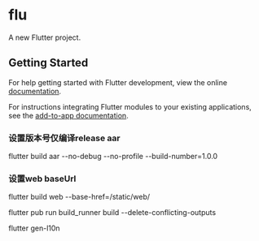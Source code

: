 # flu

A new Flutter project.

## Getting Started

For help getting started with Flutter development, view the online
[documentation](https://flutter.dev/).

For instructions integrating Flutter modules to your existing applications,
see the [add-to-app documentation](https://flutter.dev/docs/development/add-to-app).

### 设置版本号仅编译release aar

flutter build aar --no-debug --no-profile --build-number=1.0.0

### 设置web baseUrl

flutter build web --base-href=/static/web/

flutter pub run build_runner build --delete-conflicting-outputs

flutter gen-l10n